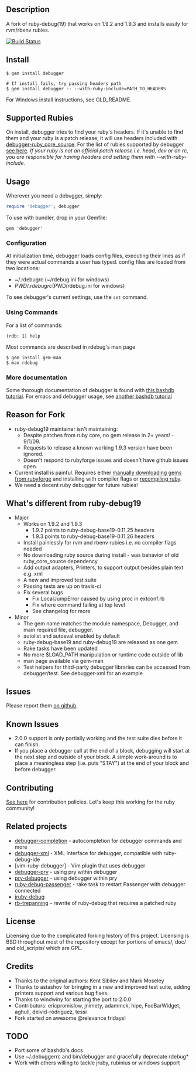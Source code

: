 ## Description
A fork of ruby-debug(19) that works on 1.9.2 and 1.9.3 and installs easily for rvm/rbenv rubies.

[![Build Status](https://travis-ci.org/cldwalker/debugger.png?branch=master)](https://travis-ci.org/cldwalker/debugger)

## Install

    $ gem install debugger

    # If install fails, try passing headers path
    $ gem install debugger -- --with-ruby-include=PATH_TO_HEADERS

For Windows install instructions, see OLD\_README.


## Supported Rubies
On install, debugger tries to find your ruby's headers. If it's unable to find them and your ruby is
a patch release, it will use headers included with
[debugger-ruby_core_source](https://github.com/cldwalker/debugger-ruby_core_source).  For the list
of rubies supported by debugger [see
here](https://github.com/cldwalker/debugger-ruby_core_source/tree/master/lib/debugger/ruby_core_source).
*If your ruby is not an official patch release i.e. head, dev or an rc, you are responsible for
having headers and setting them with --with-ruby-include.*

## Usage

Wherever you need a debugger, simply:

```ruby
require 'debugger'; debugger
```

To use with bundler, drop in your Gemfile:

    gem 'debugger'

### Configuration

At initialization time, debugger loads config files, executing their lines
as if they were actual commands a user has typed. config files are loaded
from two locations:

* ~/.rdebugrc (~/rdebug.ini for windows)
* $PWD/.rdebugrc ($PWD/rdebug.ini for windows)

To see debugger's current settings, use the `set` command.

### Using Commands

For a list of commands:

    (rdb: 1) help

Most commands are described in rdebug's man page

    $ gem install gem-man
    $ man rdebug

### More documentation

Some thorough documentation of debugger is found with [this bashdb
tutorial](http://bashdb.sourceforge.net/ruby-debug.html). For emacs and debugger
usage, see [another bashdb
tutorial](http://bashdb.sourceforge.net/ruby-debug/rdebug-emacs.html)

## Reason for Fork

* ruby-debug19 maintainer isn't maintaining:
  * Despite patches from ruby core, no gem release in 2+ years! - 9/1/09.
  * Requests to release a known working 1.9.3 version have been ignored.
  * Doesn't respond to rubyforge issues and doesn't have github issues open.
* Current install is painful. Requires either [manually downloading gems from rubyforge](
  http://blog.wyeworks.com/2011/11/1/ruby-1-9-3-and-ruby-debug) and installing with compiler flags
  or [recompiling
  ruby](http://blog.sj26.com/post/12146951658/updated-using-ruby-debug-on-ruby-1-9-3-p0).
* We need a decent ruby debugger for future rubies!

## What's different from ruby-debug19

* Major
  * Works on 1.9.2 and 1.9.3
    * 1.9.2 points to ruby-debug-base19-0.11.25 headers
    * 1.9.3 points to ruby-debug-base19-0.11.26 headers
  * Install painlessly for rvm and rbenv rubies i.e. no compiler flags needed
  * No downloading ruby source during install - was behavior of old ruby_core_source dependency
  * Add output adapters, Printers, to support output besides plain text e.g. xml
  * A new and improved test suite
  * Passing tests are up on travis-ci
  * Fix several bugs
    * Fix LocalJumpError caused by using proc in extconf.rb
    * Fix where command failing at top level
    * See changelog for more
* Minor
  * The gem name matches the module namespace, Debugger, and main required file, debugger.
  * autolist and autoeval enabled by default
  * ruby-debug-base19 and ruby-debug19 are released as one gem
  * Rake tasks have been updated
  * No more $LOAD_PATH manipulation or runtime code outside of lib
  * man page available via gem-man
  * Test helpers for third-party debugger libraries can be accessed from debugger/test. See debugger-xml for an example

## Issues
Please report them [on github](http://github.com/cldwalker/debugger/issues).

## Known Issues
* 2.0.0 support is only partially working and the test suite dies before it can finish.
* If you place a debugger call at the end of a block, debugging will start at the next step and
  outside of your block. A simple work-around is to place a meaningless step (i.e. puts "STAY")
  at the end of your block and before debugger.

## Contributing
[See here](http://tagaholic.me/contributing.html) for contribution policies.
Let's keep this working for the ruby community!

## Related projects

* [debugger-completion](https://github.com/cldwalker/debugger-completion) - autocompletion for
  debugger commands and more
* [debugger-xml](https://github.com/astashov/debugger-xml) - XML interface for debugger, compatible
  with ruby-debug-ide
* [vim-ruby-debugger] - Vim plugin that uses debugger
* [debugger-pry](https://github.com/pry/debugger-pry) - using pry within debugger
* [pry-debugger](https://github.com/nixme/pry-debugger) - using debugger within pry
* [ruby-debug-passenger](https://github.com/davejamesmiller/ruby-debug-passenger) - rake task to
  restart Passenger with debugger connected
* [jruby-debug](https://github.com/jruby/jruby-debug)
* [rb-trepanning](https://github.com/rocky/rb-trepanning) - rewrite of ruby-debug that requires a
  patched ruby

## License

Licensing due to the complicated forking history of this project. Licensing is BSD throughout most
of the repository except for portions of emacs/, doc/ and old_scripts/ which are GPL.

## Credits

* Thanks to the original authors: Kent Sibilev and Mark Moseley
* Thanks to astashov for bringing in a new and improved test suite, adding printers support and various bug fixes.
* Thanks to windwiny for starting the port to 2.0.0
* Contributors: ericpromislow, jnimety, adammck, hipe, FooBarWidget, aghull, deivid-rodriguez, tessi
* Fork started on awesome @relevance fridays!

## TODO

* Port some of bashdb's docs
* Use ~/.debuggerrc and bin/debugger and gracefully deprecate rdebug*
* Work with others willing to tackle jruby, rubinius or windows support
